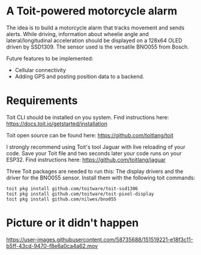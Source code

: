 # A Toit-powered motorcycle alarm

The idea is to build a motorcycle alarm that tracks movement and sends alerts. While driving, information about wheelie angle and lateral/longitudinal acceleration should be displayed on a 128x64 OLED driven by SSD1309. The sensor used is the versatile BNO055 from Bosch.

Future features to be implemented:
- Cellular connectivity
- Adding GPS and posting position data to a backend.


# Requirements

Toit CLI should be installed on you system. Find instructions here:
https://docs.toit.io/getstarted/installation

Toit open source can be found here:
https://github.com/toitlang/toit

I strongly recommend using Toit's tool Jaguar with live reloading of your code. Save your Toit file and two seconds later your code runs on your ESP32. Find instructions here:
https://github.com/toitlang/jaguar

Three Toit packages are needed to run this: The display drivers and the driver for the BNO055 sensor. Install them with the following toit commands:
```
toit pkg install github.com/toitware/toit-ssd1306
toit pkg install github.com/toitware/toit-pixel-display
toit pkg install github.com/nilwes/bno055
```

# Picture or it didn't happen


https://user-images.githubusercontent.com/58735688/151519221-e18f3c11-b5ff-43cd-9470-f8e6a0ca4a62.mov

